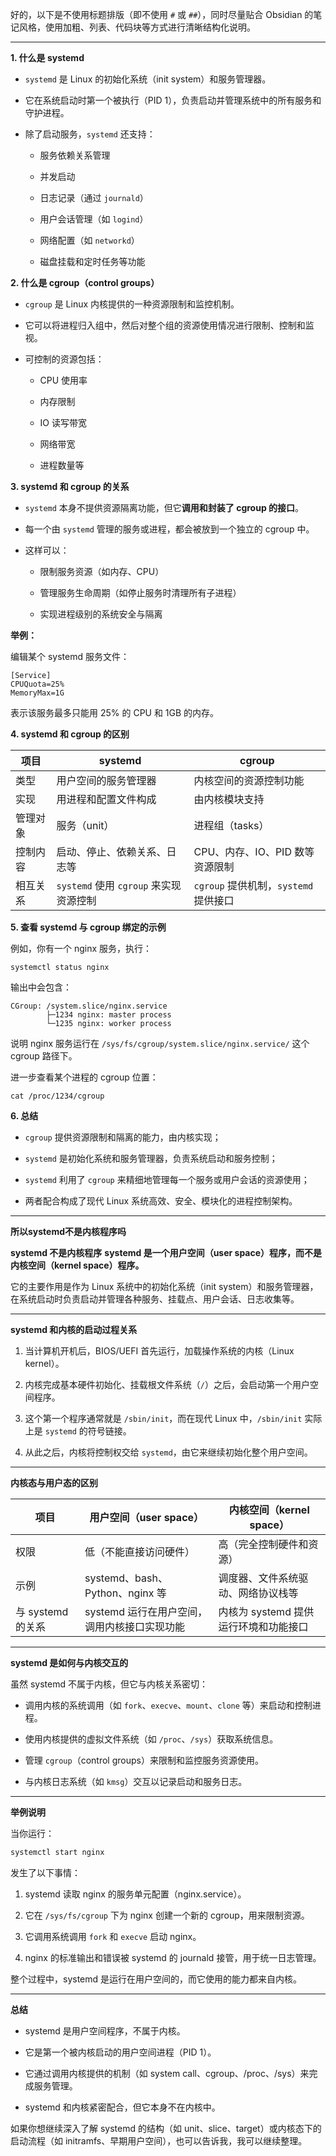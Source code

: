 好的，以下是不使用标题排版（即不使用 `#` 或 `##`），同时尽量贴合 Obsidian 的笔记风格，使用加粗、列表、代码块等方式进行清晰结构化说明。

---

**1. 什么是 systemd**

- `systemd` 是 Linux 的初始化系统（init system）和服务管理器。
    
- 它在系统启动时第一个被执行（PID 1），负责启动并管理系统中的所有服务和守护进程。
    
- 除了启动服务，`systemd` 还支持：
    
    - 服务依赖关系管理
        
    - 并发启动
        
    - 日志记录（通过 `journald`）
        
    - 用户会话管理（如 `logind`）
        
    - 网络配置（如 `networkd`）
        
    - 磁盘挂载和定时任务等功能
        

**2. 什么是 cgroup（control groups）**

- `cgroup` 是 Linux 内核提供的一种资源限制和监控机制。
    
- 它可以将进程归入组中，然后对整个组的资源使用情况进行限制、控制和监视。
    
- 可控制的资源包括：
    
    - CPU 使用率
        
    - 内存限制
        
    - IO 读写带宽
        
    - 网络带宽
        
    - 进程数量等
        

**3. systemd 和 cgroup 的关系**

- `systemd` 本身不提供资源隔离功能，但它**调用和封装了 cgroup 的接口**。
    
- 每一个由 `systemd` 管理的服务或进程，都会被放到一个独立的 cgroup 中。
    
- 这样可以：
    
    - 限制服务资源（如内存、CPU）
        
    - 管理服务生命周期（如停止服务时清理所有子进程）
        
    - 实现进程级别的系统安全与隔离
        

**举例：**

编辑某个 systemd 服务文件：

```
[Service]
CPUQuota=25%
MemoryMax=1G
```

表示该服务最多只能用 25% 的 CPU 和 1GB 的内存。

**4. systemd 和 cgroup 的区别**

|项目|systemd|cgroup|
|---|---|---|
|类型|用户空间的服务管理器|内核空间的资源控制功能|
|实现|用进程和配置文件构成|由内核模块支持|
|管理对象|服务（unit）|进程组（tasks）|
|控制内容|启动、停止、依赖关系、日志等|CPU、内存、IO、PID 数等资源限制|
|相互关系|`systemd` 使用 `cgroup` 来实现资源控制|`cgroup` 提供机制，`systemd` 提供接口|

**5. 查看 systemd 与 cgroup 绑定的示例**

例如，你有一个 nginx 服务，执行：

```
systemctl status nginx
```

输出中会包含：

```
CGroup: /system.slice/nginx.service
        ├─1234 nginx: master process
        └─1235 nginx: worker process
```

说明 nginx 服务运行在 `/sys/fs/cgroup/system.slice/nginx.service/` 这个 cgroup 路径下。

进一步查看某个进程的 cgroup 位置：

```
cat /proc/1234/cgroup
```

**6. 总结**

- `cgroup` 提供资源限制和隔离的能力，由内核实现；
    
- `systemd` 是初始化系统和服务管理器，负责系统启动和服务控制；
    
- `systemd` 利用了 `cgroup` 来精细地管理每一个服务或用户会话的资源使用；
    
- 两者配合构成了现代 Linux 系统高效、安全、模块化的进程控制架构。
    

---
**所以systemd不是内核程序吗**

**systemd 不是内核程序**
**systemd 是一个用户空间（user space）程序，而不是内核空间（kernel space）程序。**

它的主要作用是作为 Linux 系统中的初始化系统（init system）和服务管理器，在系统启动时负责启动并管理各种服务、挂载点、用户会话、日志收集等。

---

**systemd 和内核的启动过程关系**

1. 当计算机开机后，BIOS/UEFI 首先运行，加载操作系统的内核（Linux kernel）。
    
2. 内核完成基本硬件初始化、挂载根文件系统（`/`）之后，会启动第一个用户空间程序。
    
3. 这个第一个程序通常就是 `/sbin/init`，而在现代 Linux 中，`/sbin/init` 实际上是 `systemd` 的符号链接。
    
4. 从此之后，内核将控制权交给 `systemd`，由它来继续初始化整个用户空间。
    

---

**内核态与用户态的区别**

|项目|用户空间（user space）|内核空间（kernel space）|
|---|---|---|
|权限|低（不能直接访问硬件）|高（完全控制硬件和资源）|
|示例|systemd、bash、Python、nginx 等|调度器、文件系统驱动、网络协议栈等|
|与 systemd 的关系|systemd 运行在用户空间，调用内核接口实现功能|内核为 systemd 提供运行环境和功能接口|

---

**systemd 是如何与内核交互的**

虽然 systemd 不属于内核，但它与内核关系密切：

- 调用内核的系统调用（如 `fork`、`execve`、`mount`、`clone` 等）来启动和控制进程。
    
- 使用内核提供的虚拟文件系统（如 `/proc`、`/sys`）获取系统信息。
    
- 管理 `cgroup`（control groups）来限制和监控服务资源使用。
    
- 与内核日志系统（如 `kmsg`）交互以记录启动和服务日志。
    

---

**举例说明**

当你运行：

```bash
systemctl start nginx
```

发生了以下事情：

1. systemd 读取 nginx 的服务单元配置（nginx.service）。
    
2. 它在 `/sys/fs/cgroup` 下为 nginx 创建一个新的 cgroup，用来限制资源。
    
3. 它调用系统调用 `fork` 和 `execve` 启动 nginx。
    
4. nginx 的标准输出和错误被 systemd 的 journald 接管，用于统一日志管理。
    

整个过程中，systemd 是运行在用户空间的，而它使用的能力都来自内核。

---

**总结**

- systemd 是用户空间程序，不属于内核。
    
- 它是第一个被内核启动的用户空间进程（PID 1）。
    
- 它通过调用内核提供的机制（如 system call、cgroup、/proc、/sys）来完成服务管理。
    
- systemd 和内核紧密配合，但它本身不在内核中。
    

如果你想继续深入了解 systemd 的结构（如 unit、slice、target）或内核态下的启动流程（如 initramfs、早期用户空间），也可以告诉我，我可以继续整理。
